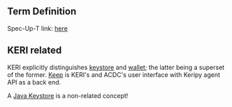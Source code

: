 ## Term Definition

Spec-Up-T link: <a href='https://weboftrust.github.io/WOT-terms/docs/glossary/keystore'>here</a>

## KERI related
KERI explicitly distinguishes [keystore](keystore) and [wallet](wallet); the latter being a superset of the former. [Keep](keep) is KERI's and ACDC's user interface with Keripy agent API as a back end.

A [Java Keystore](https://en.wikipedia.org/wiki/Java_KeyStore) is a non-related concept!